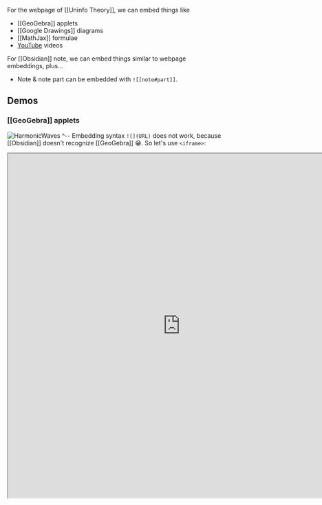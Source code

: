 For the webpage of [[Unïnfo Theory]], we can embed things like
- [[GeoGebra]] applets
- [[Google Drawings]] diagrams
- [[MathJax]] formulae
- [YouTube](https://www.youtube.com/) videos

For [[Obsidian]] note, we can embed things similar to webpage embeddings, plus...
- Note & note part can be embedded with `![[note#part]]`.

Demos
---

### [[GeoGebra]] applets

![HarmonicWaves](https://www.geogebra.org/m/sfusfsmq)
^-- Embedding syntax `![](URL)` does not work, because [[Obsidian]] doesn't recognize [[GeoGebra]] 😁.
So let's use `<iframe>`:
<iframe src="https://www.geogebra.org/m/sfusfsmq" width=800 height=800/>

### [[Google Drawings]] diagrams

![Constructive vs Predicative In_extension.png](https://docs.google.com/drawings/d/e/2PACX-1vRMG3kI6P4QLYvd9uyosDG07EP7TyCkJCGDoydCdoIK2i1SeS5-TJE-b3-w_2S7-F2WF6AiTcCrZaDu/pub?w=575&h=522)

### [[MathJax]] formulae


The identity $d e^x = e^xd x$ is very important in differential calculus. It can be derived from the limit definition: $$ e^\alpha = \exp(\alpha) = \lim_{n\to\infty}{\left(1+\frac{\alpha}{n}\right)^n} $$

### YouTube videos

![Unitorus, the symbol of Unïnfo Theory](https://youtu.be/7OR_6L2zyHE)


### [[Obsidian]] notes

- [[Obsidian]]: ![[Obsidian]]
- [[Unïnfo Theory#The metaphysical theory of Unïnfo (𝕄)]]: ![[Unïnfo Theory#The metaphysical theory of Unïnfo (𝕄)]]


Escapes:
- \[, \], \#, \*, \~, ...